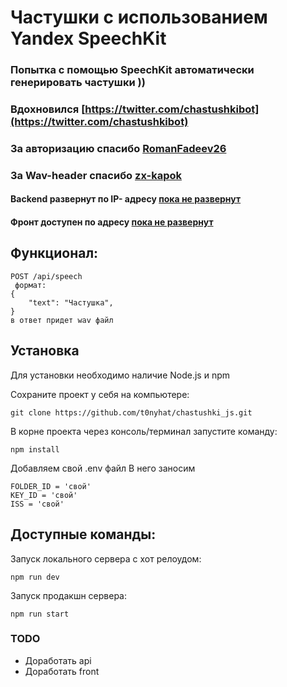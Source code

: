 # Частушки с использованием Yandex SpeechKit

### Попытка с помощью SpeechKit автоматически генерировать частушки ))
### Вдохновился [https://twitter.com/chastushkibot](https://twitter.com/chastushkibot)
### За авторизацию спасибо [RomanFadeev26](https://github.com/RomanFadeev26)
### За Wav-header спасибо [zx-kapok](https://github.com/zx-kapok)

#### Backend развернут по IP- адресу [пока не развернут](https://)
#### Фронт доступен по адресу [пока не развернут](https://)

  
## Функционал:
```
POST /api/speech 
 формат:
{
	"text": "Частушка",
}
в ответ придет wav файл 
```


## Установка

Для установки необходимо наличие Node.js и npm

Сохраните проект у себя на компьютере:
```
git clone https://github.com/t0nyhat/chastushki_js.git
```

В корне проекта через консоль/терминал запустите команду:
``` 
npm install
```
Добавляем свой .env файл
В него заносим 
``` 
FOLDER_ID = 'свой'
KEY_ID = 'свой'
ISS = 'свой'
``` 

## Доступные команды:  
Запуск локального сервера с хот релоудом:  
```
npm run dev
```  
Запуск продакшн сервера:  
```
npm run start
```
### TODO
- Доработать api
- Доработать front
